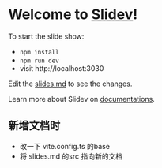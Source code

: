 # Welcome to [Slidev](https://github.com/slidevjs/slidev)!

To start the slide show:

- `npm install`
- `npm run dev`
- visit http://localhost:3030

Edit the [slides.md](./slides.md) to see the changes.

Learn more about Slidev on [documentations](https://sli.dev/).


## 新增文档时
- 改一下 vite.config.ts 的base
- 将 slides.md 的src 指向新的文档
